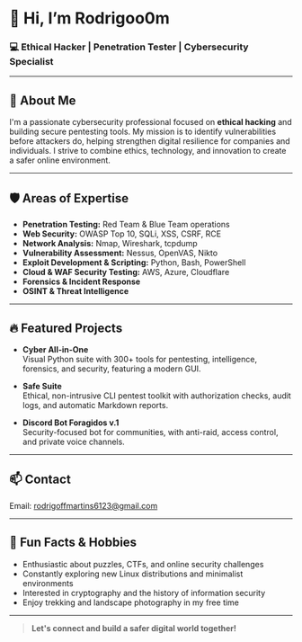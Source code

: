 # 👋 Hi, I’m Rodrigoo0m

### 💻 Ethical Hacker | Penetration Tester | Cybersecurity Specialist

---

## 🚀 About Me

I'm a passionate cybersecurity professional focused on **ethical hacking** and building secure pentesting tools. My mission is to identify vulnerabilities before attackers do, helping strengthen digital resilience for companies and individuals. I strive to combine ethics, technology, and innovation to create a safer online environment.

---

## 🛡️ Areas of Expertise

- **Penetration Testing:** Red Team & Blue Team operations
- **Web Security:** OWASP Top 10, SQLi, XSS, CSRF, RCE
- **Network Analysis:** Nmap, Wireshark, tcpdump
- **Vulnerability Assessment:** Nessus, OpenVAS, Nikto
- **Exploit Development & Scripting:** Python, Bash, PowerShell
- **Cloud & WAF Security Testing:** AWS, Azure, Cloudflare
- **Forensics & Incident Response**
- **OSINT & Threat Intelligence**

---

## 🔥 Featured Projects

- **Cyber All-in-One**  
  Visual Python suite with 300+ tools for pentesting, intelligence, forensics, and security, featuring a modern GUI.

- **Safe Suite**  
  Ethical, non-intrusive CLI pentest toolkit with authorization checks, audit logs, and automatic Markdown reports.

- **Discord Bot Foragidos v.1**  
  Security-focused bot for communities, with anti-raid, access control, and private voice channels.

---

## 📫 Contact

Email: rodrigoffmartins6123@gmail.com

---

## 🎯 Fun Facts & Hobbies

- Enthusiastic about puzzles, CTFs, and online security challenges
- Constantly exploring new Linux distributions and minimalist environments
- Interested in cryptography and the history of information security
- Enjoy trekking and landscape photography in my free time

---

> **Let's connect and build a safer digital world together!**
